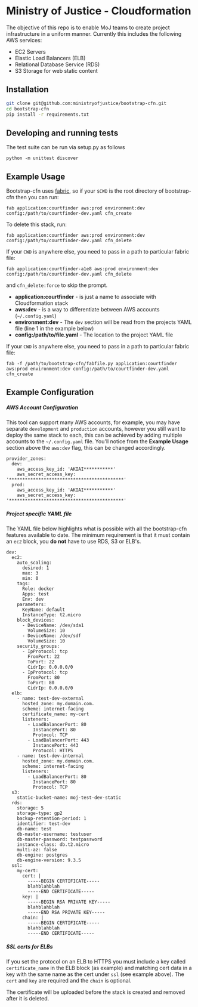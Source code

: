 # Ministry of Justice - Cloudformation

The objective of this repo is to enable MoJ teams to create project infrastructure in a uniform manner. Currently this includes the following AWS services:

  - EC2 Servers
  - Elastic Load Balancers (ELB)
  - Relational Database Service (RDS)
  - S3 Storage for web static content

## Installation

```sh
git clone git@github.com:ministryofjustice/bootstrap-cfn.git
cd bootstrap-cfn
pip install -r requirements.txt
```

## Developing and running tests

The test suite can be run via setup.py as follows

    python -m unittest discover

## Example Usage
Bootstrap-cfn uses [fabric](http://www.fabfile.org/), so if your ```$CWD``` is the root directory of bootstrap-cfn then you can run:

```
fab application:courtfinder aws:prod environment:dev config:/path/to/courtfinder-dev.yaml cfn_create
```
To delete this stack, run:
```
fab application:courtfinder aws:prod environment:dev config:/path/to/courtfinder-dev.yaml cfn_delete
```

If your ```CWD``` is anywhere else, you need to pass in a path to particular fabric file:

```
fab application:courtfinder-a1e8 aws:prod environment:dev config:/path/to/courtfinder-dev.yaml cfn_delete
```
and `cfn_delete:force` to skip the prompt.

* **application:courtfinder** - is just a name to associate with Cloudformation stack
* **aws:dev** - is a way to differentiate between AWS accounts (`~/.config.yaml`)
* **environment:dev** - The `dev` section will be read from the projects YAML file (line 1 in the example below)
* **config:/path/to/file.yaml** - The location to the project YAML file

If your ```CWD``` is anywhere else, you need to pass in a path to particular fabric file:

```
fab -f /path/to/bootstrap-cfn/fabfile.py application:courtfinder aws:prod environment:dev config:/path/to/courtfinder-dev.yaml cfn_create
```

## Example Configuration
##### AWS Account Configuration
This tool can support many AWS accounts, for example, you may have separate `development` and `production` accounts, however you still want to deploy the same stack to each, this can be achieved by adding multiple accounts to the `~/.config.yaml` file. You'll notice from the **Example Usage** section above the `aws:dev` flag, this can be changed accordingly.

```
provider_zones:
  dev:
    aws_access_key_id: 'AKIAI***********'
    aws_secret_access_key: '*******************************************'
  prod:
  	aws_access_key_id: 'AKIAI***********'
    aws_secret_access_key: '*******************************************'
```

##### Project specific YAML file
The YAML file below highlights what is possible with all the bootstrap-cfn features available to date. The minimum requirement is that it must contain an `ec2` block, you **do not** have to use RDS, S3 or ELB's.
```
dev:
  ec2:
    auto_scaling:
      desired: 1
      max: 3
      min: 0
    tags:
      Role: docker
      Apps: test
      Env: dev
    parameters:
      KeyName: default
      InstanceType: t2.micro
    block_devices:
      - DeviceName: /dev/sda1
        VolumeSize: 10
      - DeviceName: /dev/sdf
        VolumeSize: 10
    security_groups:
      - IpProtocol: tcp
        FromPort: 22
        ToPort: 22
        CidrIp: 0.0.0.0/0
      - IpProtocol: tcp
        FromPort: 80
        ToPort: 80
        CidrIp: 0.0.0.0/0
  elb:
    - name: test-dev-external
      hosted_zone: my.domain.com.
      scheme: internet-facing
      certificate_name: my-cert
      listeners:
        - LoadBalancerPort: 80
          InstancePort: 80
          Protocol: TCP
        - LoadBalancerPort: 443
          InstancePort: 443
          Protocol: HTTPS
    - name: test-dev-internal
      hosted_zone: my.domain.com.
      scheme: internet-facing
      listeners:
        - LoadBalancerPort: 80
          InstancePort: 80
          Protocol: TCP
  s3:
    static-bucket-name: moj-test-dev-static
  rds:
    storage: 5
    storage-type: gp2
    backup-retention-period: 1
    identifier: test-dev
    db-name: test
    db-master-username: testuser
    db-master-password: testpassword
    instance-class: db.t2.micro
    multi-az: false
    db-engine: postgres
    db-engine-version: 9.3.5
  ssl:
    my-cert:
      cert: |
        -----BEGIN CERTIFICATE-----
        blahblahblah
        -----END CERTIFICATE-----
      key: |
        -----BEGIN RSA PRIVATE KEY-----
        blahblahblah
        -----END RSA PRIVATE KEY-----
      chain: |
        -----BEGIN CERTIFICATE-----
        blahblahblah
        -----END CERTIFICATE-----
```

##### SSL certs for ELBs
If you set the protocol on an ELB to HTTPS you must include a key called `certificate_name` in the ELB block (as example) and matching cert data in a key with the same name as the cert under `ssl` (see example above). The `cert` and `key` are required and the `chain` is optional.

The certificate will be uploaded before the stack is created and removed after it is deleted.
